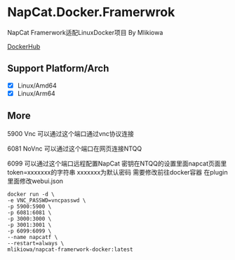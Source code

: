 # NapCat.Docker.Framerwrok
NapCat Framerwork适配LinuxDocker项目 By Mlikiowa

[DockerHub](https://hub.docker.com/r/mlikiowa/napcat-framerwork-docker)

## Support Platform/Arch
- [x] Linux/Amd64
- [x] Linux/Arm64

## More
5900 Vnc 可以通过这个端口通过vnc协议连接

6081 NoVnc 可以通过这个端口在网页连接NTQQ

6099 可以通过这个端口远程配置NapCat 密钥在NTQQ的设置里面napcat页面里token=xxxxxxx的字符串 xxxxxxx为默认密码 需要修改前往docker容器 在plugin里面修改webui.json

```
docker run -d \
-e VNC_PASSWD=vncpasswd \
-p 5900:5900 \
-p 6081:6081 \
-p 3000:3000 \
-p 3001:3001 \
-p 6099:6099 \
--name napcatf \
--restart=always \
mlikiowa/napcat-framerwork-docker:latest
```
